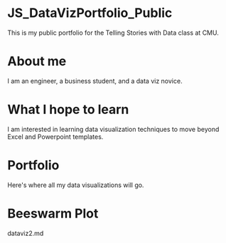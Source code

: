 # JS_DataVizPortfolio_Public
This is my public portfolio for the Telling Stories with Data class at CMU.

# About me
I am an engineer, a business student, and a data viz novice. 

# What I hope to learn
I am interested in learning data visualization techniques to move beyond Excel and Powerpoint templates.

# Portfolio
Here's where all my data visualizations will go.

# Beeswarm Plot
dataviz2.md
